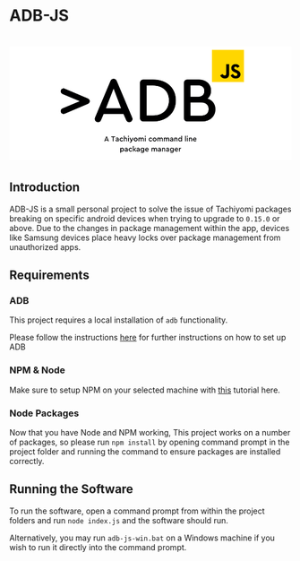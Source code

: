 # ADB-JS

<h1 style="text-align: center;">
    <img src="src/ADB-JS.png" alt="adb-js logo"/>
</h1>


## Introduction

ADB-JS is a small personal project to solve the issue of Tachiyomi packages breaking on specific android devices
when trying to upgrade to `0.15.0` or above. Due to the changes in package management within the app, devices like 
Samsung devices place heavy locks over package management from unauthorized apps. 

## Requirements

### ADB

This project requires a local installation of `adb` functionality. 

Please follow the instructions [here](https://www.xda-developers.com/install-adb-windows-macos-linux/#how-to-set-up-adb-on-your-computer)
for further instructions on how to set up ADB 

### NPM & Node

Make sure to setup NPM on your selected machine with [this](https://docs.npmjs.com/downloading-and-installing-node-js-and-npm) tutorial here.

### Node Packages

Now that you have Node and NPM working,
This project works on a number of packages, so please run `npm install` by opening command prompt in the project folder and running the command to ensure 
packages are installed correctly. 

## Running the Software

To run the software, open a command prompt from within the project folders and run `node index.js` and the software should run.

Alternatively, you may run `adb-js-win.bat` on a Windows machine if you wish to run it directly into the command prompt.